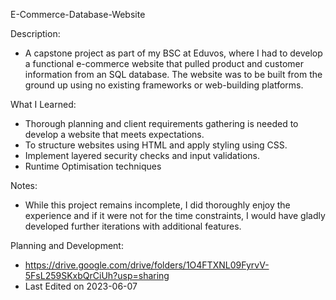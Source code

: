 E-Commerce-Database-Website

Description:
- A capstone project as part of my BSC at Eduvos, where I had to develop a functional e-commerce website that pulled product and customer information from an SQL database. The website was to be built from the ground up using no existing frameworks or web-building platforms.

What I Learned:
- Thorough planning and client requirements gathering is needed to develop a website that meets expectations.
- To structure websites using HTML and apply styling using CSS.
- Implement layered security checks and input validations.
- Runtime Optimisation techniques 

Notes:
- While this project remains incomplete, I did thoroughly enjoy the experience and if it were not for the time constraints, I would have gladly developed further iterations with additional features.

Planning and Development:
 - https://drive.google.com/drive/folders/1O4FTXNL09FyrvV-5FsL259SKxbQrCiUh?usp=sharing
 - Last Edited on 2023-06-07
